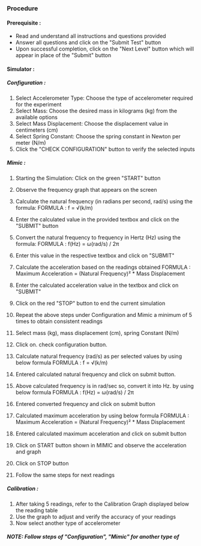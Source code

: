 ### Procedure

#### Prerequisite : 
- Read and understand all instructions and questions provided
- Answer all questions and click on the "Submit Test" button
- Upon successful completion, click on the "Next Level" button which will appear in place of the "Submit" button


#### Simulator :

##### Configuration :
1. Select Accelerometer Type:  Choose the type of accelerometer required for the experiment
2. Select Mass: Choose the desired mass in kilograms (kg) from the available options
3. Select Mass Displacement: Choose the displacement value in centimeters (cm)
4. Select Spring Constant: Choose the spring constant in Newton per meter (N/m)
5. Click the "CHECK CONFIGURATION" button to verify the selected inputs

##### Mimic :
1. Starting the Simulation: Click on the green "START" button
2. Observe the frequency graph that appears on the screen
3. Calculate the natural frequency (in radians per second, rad/s) using the formula:
	         FORMULA : f = √(k/m)
4. Enter the calculated value in the provided textbox and click on the "SUBMIT" button
5. Convert the natural frequency to frequency in Hertz (Hz) using the formula:
             FORMULA :  f(Hz) = ω(rad/s) / 2π
6. Enter this value in the respective textbox and click on "SUBMIT"
7. Calculate the acceleration based on the readings obtained
             FORMULA :  Maximum Acceleration = (Natural Frequency)² * Mass Displacement 
8. Enter the calculated acceleration value in the textbox and click on "SUBMIT"
9. Click on the red "STOP" button to end the current simulation
10. Repeat the above steps under Configuration and Mimic a minimum of 5 times to obtain consistent readings


1. Select mass (kg), mass displacement (cm), spring Constant (N/m)
2. Click on. check configuration button.
3. Calculate natural frequency (rad/s) as per selected values by using below formula
         FORMULA : f = √(k/m)
4. Entered calculated natural frequency and click on submit button. 
5. Above calculated frequency is in rad/sec so, convert it into Hz. by using below formula
        FORMULA :  f(Hz) = ω(rad/s) / 2π
6. Entered converted frequency and click on submit button
7. Calculated maximum acceleration by using  below formula
       FORMULA :  Maximum Acceleration = (Natural Frequency)² * Mass Displacement 
8. Entered calculated maximum acceleration and click on submit button
9. Click on START button shown in MIMIC  and observe the acceleration and graph
10. Click on STOP button
11. Follow the same steps for next readings


##### Calibration : 
1. After taking 5 readings, refer to the Calibration Graph displayed below the reading table
2. Use the graph to adjust and verify the accuracy of your readings
3. Now select another type of accelerometer

##### NOTE: Follow steps of "Configuration", "Mimic" for another type of 